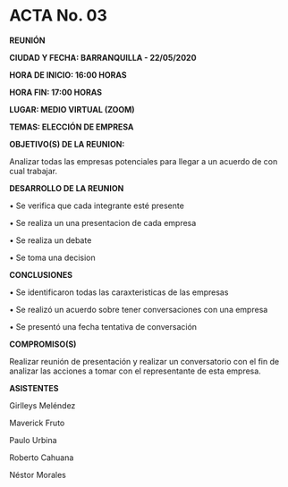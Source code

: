 # **ACTA No. 03** #

**REUNIÓN**

**CIUDAD Y FECHA: BARRANQUILLA - 22/05/2020**

**HORA DE INICIO: 16:00 HORAS**

**HORA FIN: 17:00 HORAS**

**LUGAR: MEDIO VIRTUAL (ZOOM)**

**TEMAS: ELECCIÓN DE EMPRESA**

**OBJETIVO(S) DE LA REUNION:**

Analizar todas las empresas potenciales para llegar a un acuerdo de con cual trabajar.

**DESARROLLO DE LA REUNION**

•	Se verifica que cada integrante esté presente

•	Se realiza un una presentacion de cada empresa

•	Se realiza un debate

•	Se toma una decision

**CONCLUSIONES**

•	Se identificaron todas las caraxteristicas de las empresas

•	Se realizó un acuerdo sobre tener conversaciones con una empresa

•	Se presentó una fecha tentativa de conversación

**COMPROMISO(S)**

Realizar reunión de presentación y realizar un conversatorio con el fin de analizar las acciones a tomar con el representante de esta empresa.

**ASISTENTES**

Girlleys Meléndez

Maverick Fruto

Paulo Urbina

Roberto Cahuana

Néstor Morales
